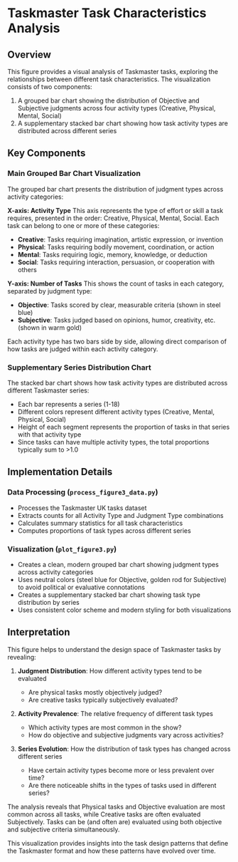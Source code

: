 # Taskmaster Task Characteristics Analysis

## Overview

This figure provides a visual analysis of Taskmaster tasks, exploring the relationships between different task characteristics. The visualization consists of two components:

1. A grouped bar chart showing the distribution of Objective and Subjective judgments across four activity types (Creative, Physical, Mental, Social)
2. A supplementary stacked bar chart showing how task activity types are distributed across different series

## Key Components

### Main Grouped Bar Chart Visualization

The grouped bar chart presents the distribution of judgment types across activity categories:

**X-axis: Activity Type**
This axis represents the type of effort or skill a task requires, presented in the order: Creative, Physical, Mental, Social. Each task can belong to one or more of these categories:

- **Creative**: Tasks requiring imagination, artistic expression, or invention
- **Physical**: Tasks requiring bodily movement, coordination, or action
- **Mental**: Tasks requiring logic, memory, knowledge, or deduction
- **Social**: Tasks requiring interaction, persuasion, or cooperation with others

**Y-axis: Number of Tasks**
This shows the count of tasks in each category, separated by judgment type:

- **Objective**: Tasks scored by clear, measurable criteria (shown in steel blue)
- **Subjective**: Tasks judged based on opinions, humor, creativity, etc. (shown in warm gold)

Each activity type has two bars side by side, allowing direct comparison of how tasks are judged within each activity category.

### Supplementary Series Distribution Chart

The stacked bar chart shows how task activity types are distributed across different Taskmaster series:

- Each bar represents a series (1-18)
- Different colors represent different activity types (Creative, Mental, Physical, Social)
- Height of each segment represents the proportion of tasks in that series with that activity type
- Since tasks can have multiple activity types, the total proportions typically sum to >1.0

## Implementation Details

### Data Processing (`process_figure3_data.py`)
- Processes the Taskmaster UK tasks dataset
- Extracts counts for all Activity Type and Judgment Type combinations
- Calculates summary statistics for all task characteristics
- Computes proportions of task types across different series

### Visualization (`plot_figure3.py`)
- Creates a clean, modern grouped bar chart showing judgment types across activity categories
- Uses neutral colors (steel blue for Objective, golden rod for Subjective) to avoid political or evaluative connotations
- Creates a supplementary stacked bar chart showing task type distribution by series
- Uses consistent color scheme and modern styling for both visualizations

## Interpretation

This figure helps to understand the design space of Taskmaster tasks by revealing:

1. **Judgment Distribution**: How different activity types tend to be evaluated
   - Are physical tasks mostly objectively judged?
   - Are creative tasks typically subjectively evaluated?

2. **Activity Prevalence**: The relative frequency of different task types
   - Which activity types are most common in the show?
   - How do objective and subjective judgments vary across activities?

3. **Series Evolution**: How the distribution of task types has changed across different series
   - Have certain activity types become more or less prevalent over time?
   - Are there noticeable shifts in the types of tasks used in different series?

The analysis reveals that Physical tasks and Objective evaluation are most common across all tasks, while Creative tasks are often evaluated Subjectively. Tasks can be (and often are) evaluated using both objective and subjective criteria simultaneously.

This visualization provides insights into the task design patterns that define the Taskmaster format and how these patterns have evolved over time. 